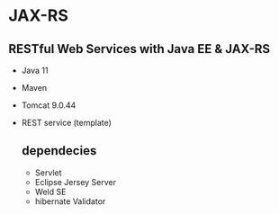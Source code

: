 # JAX-RS
## RESTful Web Services with Java EE & JAX-RS

- Java 11
- Maven
- Tomcat 9.0.44
- REST service (template)

  ## dependecies
  - Servlet
  - Eclipse Jersey Server
  - Weld SE
  - hibernate Validator
